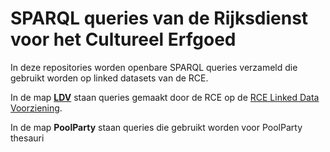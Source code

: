 # SPARQL queries van de Rijksdienst voor het Cultureel Erfgoed

In deze repositories worden openbare SPARQL queries verzameld die gebruikt worden op linked datasets van de RCE. 

In de map [**LDV**](https://github.com/cultureelerfgoed/sparql/tree/master/LDV) staan queries gemaakt door de RCE op de [RCE Linked Data Voorziening](https://linkeddata.cultureelerfgoed.nl/rce/-/queries). 

In de map **PoolParty** staan queries die gebruikt worden voor PoolParty thesauri

